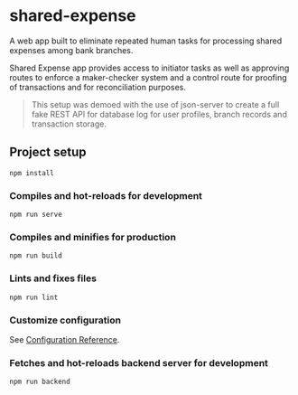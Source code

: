 # shared-expense

A web app built to eliminate repeated human tasks for processing shared expenses among bank branches.

Shared Expense app provides access to initiator tasks as well as approving routes to enforce a maker-checker system and a control route for proofing of transactions and for reconciliation purposes.

> This setup was demoed with the use of json-server to create a full fake REST API for database log for user profiles, branch records and transaction storage.

## Project setup

```
npm install
```

### Compiles and hot-reloads for development

```
npm run serve
```

### Compiles and minifies for production

```
npm run build
```

### Lints and fixes files

```
npm run lint
```

### Customize configuration

See [Configuration Reference](https://cli.vuejs.org/config/).

### Fetches and hot-reloads backend server for development

```
npm run backend
```
